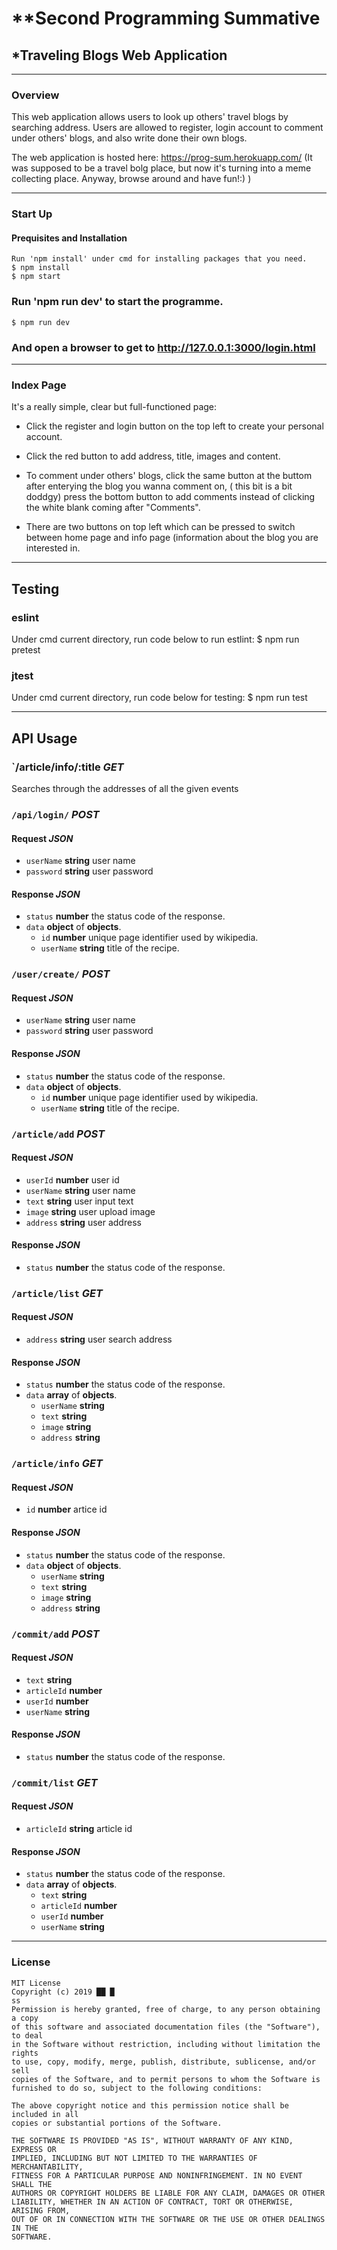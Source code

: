 # **Second Programming Summative
## *Traveling Blogs Web Application

______
### Overview
 This web application allows users to look up others' travel blogs by searching address.
Users are allowed to register, login account to comment under others' blogs, and also write done their own blogs.

The web application is hosted here: https://prog-sum.herokuapp.com/
(It was supposed to be a travel bolg place, but now it's turning into a meme collecting place. Anyway, browse around and have fun!:) )
______
### Start Up
#### Prequisites and Installation
    Run 'npm install' under cmd for installing packages that you need.
    $ npm install
    $ npm start
### Run 'npm run dev' to start the programme.
    $ npm run dev
### And open a browser to get to http://127.0.0.1:3000/login.html
______
### Index Page
It's a really simple, clear but full-functioned page:
* Click the register and login button on the top left to create your personal account.

* Click the red button  to add address, title, images and content. 

* To comment under others' blogs, click the same button at the buttom after enterying the blog you wanna comment on, ( this bit is a bit doddgy) press the bottom button to add comments instead of clicking the white blank coming after "Comments".
* There are two buttons on top left which can be pressed to switch between home page and info page (information about the blog you are interested in.

______
## Testing
### eslint
Under cmd current directory, run code below to run estlint:
    $ npm run pretest 
    
### jtest
Under cmd current directory, run code below for testing:
    $ npm run test
______
## API Usage

### `/article/info/:title *GET*
Searches through the addresses of all the given events

### `/api/login/` *POST*

#### Request *JSON*
* `userName` **string** user name
* `password` **string** user password

#### Response *JSON*
* `status` **number** the status code of the response.
* `data` **object** of **objects**.
	* `id` **number** unique page identifier used by wikipedia.
	* `userName` **string** title of the recipe.

### `/user/create/` *POST*

#### Request *JSON*
* `userName` **string**  user name
* `password` **string**  user password

#### Response *JSON*
* `status` **number** the status code of the response.
* `data` **object** of **objects**.
	* `id` **number** unique page identifier used by wikipedia.
	* `userName` **string** title of the recipe.


### `/article/add` *POST*

#### Request *JSON*
* `userId` **number** user id
* `userName` **string** user name
* `text` **string**  user input text
* `image` **string** user upload image
* `address` **string**  user address

#### Response *JSON*
* `status` **number** the status code of the response.

### `/article/list` *GET*

#### Request *JSON*
* `address` **string**  user search address

#### Response *JSON*
* `status` **number** the status code of the response.
* `data` **array** of **objects**.
    * `userName` **string**
    * `text` **string**
    * `image` **string**
    * `address` **string**

### `/article/info` *GET*

#### Request *JSON*
* `id` **number**  artice id

#### Response *JSON*
* `status` **number** the status code of the response.
* `data` **object** of **objects**.
    * `userName` **string**
    * `text` **string**
    * `image` **string**
    * `address` **string**

### `/commit/add` *POST*

#### Request *JSON*
* `text` **string**  
* `articleId` **number**  
* `userId` **number**  
* `userName` **string**  

#### Response *JSON*
* `status` **number** the status code of the response.


### `/commit/list` *GET*

#### Request *JSON*
* `articleId` **string**  article id

#### Response *JSON*
* `status` **number** the status code of the response.
* `data` **array** of **objects**.
    * `text` **string**  
    * `articleId` **number**  
    * `userId` **number**  
    * `userName` **string**  
___
### License
```
MIT License
Copyright (c) 2019 ██ █
ss
Permission is hereby granted, free of charge, to any person obtaining a copy
of this software and associated documentation files (the "Software"), to deal
in the Software without restriction, including without limitation the rights
to use, copy, modify, merge, publish, distribute, sublicense, and/or sell
copies of the Software, and to permit persons to whom the Software is
furnished to do so, subject to the following conditions:

The above copyright notice and this permission notice shall be included in all
copies or substantial portions of the Software.

THE SOFTWARE IS PROVIDED "AS IS", WITHOUT WARRANTY OF ANY KIND, EXPRESS OR
IMPLIED, INCLUDING BUT NOT LIMITED TO THE WARRANTIES OF MERCHANTABILITY,
FITNESS FOR A PARTICULAR PURPOSE AND NONINFRINGEMENT. IN NO EVENT SHALL THE
AUTHORS OR COPYRIGHT HOLDERS BE LIABLE FOR ANY CLAIM, DAMAGES OR OTHER
LIABILITY, WHETHER IN AN ACTION OF CONTRACT, TORT OR OTHERWISE, ARISING FROM,
OUT OF OR IN CONNECTION WITH THE SOFTWARE OR THE USE OR OTHER DEALINGS IN THE
SOFTWARE.
```
